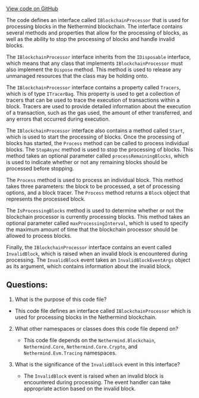 [View code on GitHub](https://github.com/nethermindeth/nethermind/Nethermind.Consensus/Processing/IBlockchainProcessor.cs)

The code defines an interface called `IBlockchainProcessor` that is used for processing blocks in the Nethermind blockchain. The interface contains several methods and properties that allow for the processing of blocks, as well as the ability to stop the processing of blocks and handle invalid blocks.

The `IBlockchainProcessor` interface inherits from the `IDisposable` interface, which means that any class that implements `IBlockchainProcessor` must also implement the `Dispose` method. This method is used to release any unmanaged resources that the class may be holding onto.

The `IBlockchainProcessor` interface contains a property called `Tracers`, which is of type `ITracerBag`. This property is used to get a collection of tracers that can be used to trace the execution of transactions within a block. Tracers are used to provide detailed information about the execution of a transaction, such as the gas used, the amount of ether transferred, and any errors that occurred during execution.

The `IBlockchainProcessor` interface also contains a method called `Start`, which is used to start the processing of blocks. Once the processing of blocks has started, the `Process` method can be called to process individual blocks. The `StopAsync` method is used to stop the processing of blocks. This method takes an optional parameter called `processRemainingBlocks`, which is used to indicate whether or not any remaining blocks should be processed before stopping.

The `Process` method is used to process an individual block. This method takes three parameters: the block to be processed, a set of processing options, and a block tracer. The `Process` method returns a `Block` object that represents the processed block.

The `IsProcessingBlocks` method is used to determine whether or not the blockchain processor is currently processing blocks. This method takes an optional parameter called `maxProcessingInterval`, which is used to specify the maximum amount of time that the blockchain processor should be allowed to process blocks.

Finally, the `IBlockchainProcessor` interface contains an event called `InvalidBlock`, which is raised when an invalid block is encountered during processing. The `InvalidBlock` event takes an `InvalidBlockEventArgs` object as its argument, which contains information about the invalid block.
## Questions: 
 1. What is the purpose of this code file?
   - This code file defines an interface called `IBlockchainProcessor` which is used for processing blocks in the Nethermind blockchain.

2. What other namespaces or classes does this code file depend on?
   - This code file depends on the `Nethermind.Blockchain`, `Nethermind.Core`, `Nethermind.Core.Crypto`, and `Nethermind.Evm.Tracing` namespaces.

3. What is the significance of the `InvalidBlock` event in this interface?
   - The `InvalidBlock` event is raised when an invalid block is encountered during processing. The event handler can take appropriate action based on the invalid block.